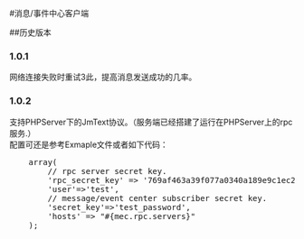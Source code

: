 #消息/事件中心客户端

##历史版本
### 1.0.1    
网络连接失败时重试3此，提高消息发送成功的几率。

### 1.0.2    
支持PHPServer下的JmText协议。（服务端已经搭建了运行在PHPServer上的rpc服务.）    
配置可还是参考Exmaple文件或者如下代码：    
<pre>
    array(
        // rpc server secret key.
        'rpc_secret_key' => '769af463a39f077a0340a189e9c1ec28',
        'user'=>'test',
        // message/event center subscriber secret key.
        'secret_key'=>'test_password',
        'hosts' => "#{mec.rpc.servers}"
    );
</pre>